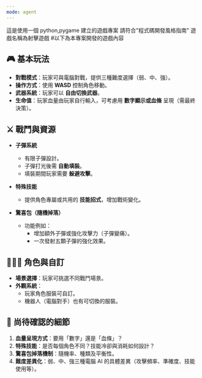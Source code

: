 ```yaml
---
mode: agent
---
```


這是使用一個 python,pygame 建立的遊戲專案
請符合"程式碼開發風格指南"
遊戲名稱為射擊遊戲 #以下為本專案開發的遊戲內容

## 🎮 基本玩法

- **對戰模式**：玩家可與電腦對戰，提供三種難度選擇（弱、中、強）。
- **操作方式**：使用 **WASD** 控制角色移動。
- **武器系統**：玩家可以 **自由切換武器**。
- **生命值**：玩家血量由玩家自行輸入，可考慮用 **數字顯示或血條** 呈現（需最終決策）。

## ⚔️ 戰鬥與資源

- **子彈系統**

  - 有限子彈設計。
  - 子彈打光後需 **自動填裝**。
  - 填裝期間玩家需要 **躲避攻擊**。

- **特殊技能**

  - 提供角色專屬或共用的 **技能招式**，增加戰術變化。

- **驚喜包（隨機掉落）**
  - 功能例如：
    - 增加額外子彈或強化攻擊力（子彈變痛）。
    - 一次發射五顆子彈的強化效果。

## 🧑‍🤝‍🧑 角色與自訂

- **場景選擇**：玩家可挑選不同戰鬥場景。
- **外觀系統**：
  - 玩家角色服裝可自訂。
  - 機器人（電腦對手）也有可切換的服裝。

## 📌 尚待確認的細節

1. **血量呈現方式**：要用「數字」還是「血條」？
2. **特殊技能**：是否每個角色不同？技能冷卻與消耗如何設計？
3. **驚喜包掉落機制**：隨機率、種類及平衡性。
4. **難度差異化**：弱、中、強三種電腦 AI 的具體差異（攻擊頻率、準確度、技能使用等）。
